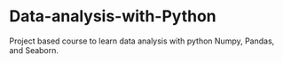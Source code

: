 # Data-analysis-with-Python
Project based course to learn data analysis with python Numpy, Pandas, and Seaborn.
